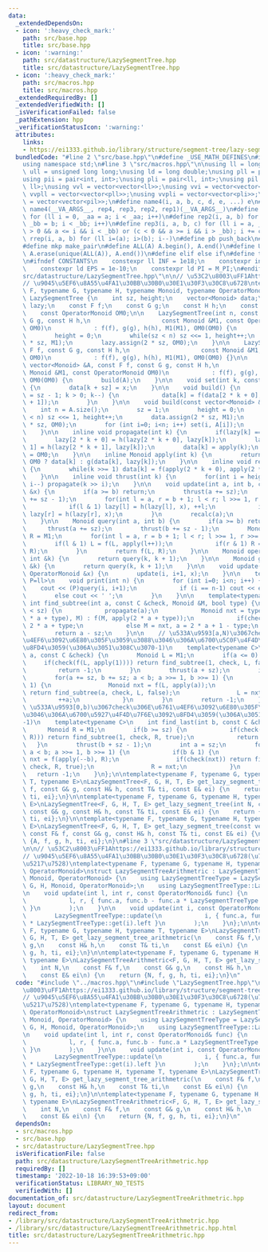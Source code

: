 ```yaml
---
data:
  _extendedDependsOn:
  - icon: ':heavy_check_mark:'
    path: src/base.hpp
    title: src/base.hpp
  - icon: ':warning:'
    path: src/datastructure/LazySegmentTree.hpp
    title: src/datastructure/LazySegmentTree.hpp
  - icon: ':heavy_check_mark:'
    path: src/macros.hpp
    title: src/macros.hpp
  _extendedRequiredBy: []
  _extendedVerifiedWith: []
  _isVerificationFailed: false
  _pathExtension: hpp
  _verificationStatusIcon: ':warning:'
  attributes:
    links:
    - https://ei1333.github.io/library/structure/segment-tree/lazy-segment-tree.cpp
  bundledCode: "#line 2 \"src/base.hpp\"\n#define _USE_MATH_DEFINES\n#include <bits/stdc++.h>\n\
    using namespace std;\n#line 3 \"src/macros.hpp\"\n\nusing ll = long long;\nusing\
    \ ull = unsigned long long;\nusing ld = long double;\nusing pll = pair<ll, ll>;\n\
    using pii = pair<int, int>;\nusing pli = pair<ll, int>;\nusing pil = pair<int,\
    \ ll>;\nusing vvl = vector<vector<ll>>;\nusing vvi = vector<vector<int>>;\nusing\
    \ vvpll = vector<vector<pll>>;\nusing vvpli = vector<vector<pli>>;\nusing vvpil\
    \ = vector<vector<pil>>;\n#define name4(i, a, b, c, d, e, ...) e\n#define rep(...)\
    \ name4(__VA_ARGS__, rep4, rep3, rep2, rep1)(__VA_ARGS__)\n#define rep1(i, a)\
    \ for (ll i = 0, _aa = a; i < _aa; i++)\n#define rep2(i, a, b) for (ll i = a,\
    \ _bb = b; i < _bb; i++)\n#define rep3(i, a, b, c) for (ll i = a, _bb = b; (c\
    \ > 0 && a <= i && i < _bb) or (c < 0 && a >= i && i > _bb); i += c)\n#define\
    \ rrep(i, a, b) for (ll i=(a); i>(b); i--)\n#define pb push_back\n#define eb emplace_back\n\
    #define mkp make_pair\n#define ALL(A) A.begin(), A.end()\n#define UNIQUE(A) sort(ALL(A)),\
    \ A.erase(unique(ALL(A)), A.end())\n#define elif else if\n#define tostr to_string\n\
    \n#ifndef CONSTANTS\n    constexpr ll INF = 1e18;\n    constexpr int MOD = 1000000007;\n\
    \    constexpr ld EPS = 1e-10;\n    constexpr ld PI = M_PI;\n#endif\n#line 3 \"\
    src/datastructure/LazySegmentTree.hpp\"\n\n// \u53C2\u8003\uFF1Ahttps://ei1333.github.io/library/structure/segment-tree/lazy-segment-tree.cpp\n\
    // \u9045\u5EF6\u8A55\u4FA1\u30BB\u30B0\u30E1\u30F3\u30C8\u6728\ntemplate<typename\
    \ F, typename G, typename H, typename Monoid, typename OperatorMonoid>\nstruct\
    \ LazySegmentTree {\n    int sz, height;\n    vector<Monoid> data;\n    vector<OperatorMonoid>\
    \ lazy;\n    const F f;\n    const G g;\n    const H h;\n    const Monoid M1;\n\
    \    const OperatorMonoid OM0;\n\n    LazySegmentTree(int n, const F f, const\
    \ G g, const H h,\n                    const Monoid &M1, const OperatorMonoid\
    \ OM0)\n            : f(f), g(g), h(h), M1(M1), OM0(OM0) {\n        sz = 1;\n\
    \        height = 0;\n        while(sz < n) sz <<= 1, height++;\n        data.assign(2\
    \ * sz, M1);\n        lazy.assign(2 * sz, OM0);\n    }\n\n    LazySegmentTree(const\
    \ F f, const G g, const H h,\n                    const Monoid &M1, const OperatorMonoid\
    \ OM0)\n            : f(f), g(g), h(h), M1(M1), OM0(OM0) {}\n\n    LazySegmentTree(const\
    \ vector<Monoid> &A, const F f, const G g, const H h,\n                    const\
    \ Monoid &M1, const OperatorMonoid OM0)\n            : f(f), g(g), h(h), M1(M1),\
    \ OM0(OM0) {\n        build(A);\n    }\n\n    void set(int k, const Monoid &x)\
    \ {\n        data[k + sz] = x;\n    }\n\n    void build() {\n        for(int k\
    \ = sz - 1; k > 0; k--) {\n            data[k] = f(data[2 * k + 0], data[2 * k\
    \ + 1]);\n        }\n    }\n\n    void build(const vector<Monoid> &A) {\n    \
    \    int n = A.size();\n        sz = 1;\n        height = 0;\n        while(sz\
    \ < n) sz <<= 1, height++;\n        data.assign(2 * sz, M1);\n        lazy.assign(2\
    \ * sz, OM0);\n        for (int i=0; i<n; i++) set(i, A[i]);\n        build();\n\
    \    }\n\n    inline void propagate(int k) {\n        if(lazy[k] == OM0) return;\n\
    \        lazy[2 * k + 0] = h(lazy[2 * k + 0], lazy[k]);\n        lazy[2 * k +\
    \ 1] = h(lazy[2 * k + 1], lazy[k]);\n        data[k] = apply(k);\n        lazy[k]\
    \ = OM0;\n    }\n\n    inline Monoid apply(int k) {\n        return lazy[k] ==\
    \ OM0 ? data[k] : g(data[k], lazy[k]);\n    }\n\n    inline void recalc(int k)\
    \ {\n        while(k >>= 1) data[k] = f(apply(2 * k + 0), apply(2 * k + 1));\n\
    \    }\n\n    inline void thrust(int k) {\n        for(int i = height; i > 0;\
    \ i--) propagate(k >> i);\n    }\n\n    void update(int a, int b, const OperatorMonoid\
    \ &x) {\n        if(a >= b) return;\n        thrust(a += sz);\n        thrust(b\
    \ += sz - 1);\n        for(int l = a, r = b + 1; l < r; l >>= 1, r >>= 1) {\n\
    \            if(l & 1) lazy[l] = h(lazy[l], x), ++l;\n            if(r & 1) --r,\
    \ lazy[r] = h(lazy[r], x);\n        }\n        recalc(a);\n        recalc(b);\n\
    \    }\n\n    Monoid query(int a, int b) {\n        if(a >= b) return M1;\n  \
    \      thrust(a += sz);\n        thrust(b += sz - 1);\n        Monoid L = M1,\
    \ R = M1;\n        for(int l = a, r = b + 1; l < r; l >>= 1, r >>= 1) {\n    \
    \        if(l & 1) L = f(L, apply(l++));\n            if(r & 1) R = f(apply(--r),\
    \ R);\n        }\n        return f(L, R);\n    }\n\n    Monoid operator[](const\
    \ int &k) {\n        return query(k, k + 1);\n    }\n\n    Monoid get(const int\
    \ &k) {\n        return query(k, k + 1);\n    }\n\n    void update(int i, const\
    \ OperatorMonoid &x) {\n        update(i, i+1, x);\n    }\n\n    template<typename\
    \ P=ll>\n    void print(int n) {\n        for (int i=0; i<n; i++) {\n        \
    \    cout << (P)query(i, i+1);\n            if (i == n-1) cout << endl;\n    \
    \        else cout << ' ';\n        }\n    }\n\n    template<typename C>\n   \
    \ int find_subtree(int a, const C &check, Monoid &M, bool type) {\n        while(a\
    \ < sz) {\n            propagate(a);\n            Monoid nxt = type ? f(apply(2\
    \ * a + type), M) : f(M, apply(2 * a + type));\n            if(check(nxt)) a =\
    \ 2 * a + type;\n            else M = nxt, a = 2 * a + 1 - type;\n        }\n\
    \        return a - sz;\n    }\n\n    // \u533A\u9593[a,N)\u3067check\u306E\u6761\
    \u4EF6\u3092\u6E80\u305F\u3059\u3088\u3046\u306A\u6700\u5C0F\u4F4D\u7F6E\u3092\
    \u8FD4\u3059(\u306A\u3051\u308C\u3070-1)\n    template<typename C>\n    int find_first(int\
    \ a, const C &check) {\n        Monoid L = M1;\n        if(a <= 0) {\n       \
    \     if(check(f(L, apply(1)))) return find_subtree(1, check, L, false);\n   \
    \         return -1;\n        }\n        thrust(a + sz);\n        int b = sz;\n\
    \        for(a += sz, b += sz; a < b; a >>= 1, b >>= 1) {\n            if(a &\
    \ 1) {\n                Monoid nxt = f(L, apply(a));\n                if(check(nxt))\
    \ return find_subtree(a, check, L, false);\n                L = nxt;\n       \
    \         ++a;\n            }\n        }\n        return -1;\n    }\n\n    //\
    \ \u533A\u9593[0,b)\u3067check\u306E\u6761\u4EF6\u3092\u6E80\u305F\u3059\u3088\
    \u3046\u306A\u6700\u5927\u4F4D\u7F6E\u3092\u8FD4\u3059(\u306A\u3051\u308C\u3070\
    -1)\n    template<typename C>\n    int find_last(int b, const C &check) {\n  \
    \      Monoid R = M1;\n        if(b >= sz) {\n            if(check(f(apply(1),\
    \ R))) return find_subtree(1, check, R, true);\n            return -1;\n     \
    \   }\n        thrust(b + sz - 1);\n        int a = sz;\n        for(b += sz;\
    \ a < b; a >>= 1, b >>= 1) {\n            if(b & 1) {\n                Monoid\
    \ nxt = f(apply(--b), R);\n                if(check(nxt)) return find_subtree(b,\
    \ check, R, true);\n                R = nxt;\n            }\n        }\n     \
    \   return -1;\n    }\n};\n\ntemplate<typename F, typename G, typename H, typename\
    \ T, typename E>\nLazySegmentTree<F, G, H, T, E> get_lazy_segment_tree(const F&\
    \ f, const G& g, const H& h, const T& ti, const E& ei) {\n    return {f, g, h,\
    \ ti, ei};\n}\n\ntemplate<typename F, typename G, typename H, typename T, typename\
    \ E>\nLazySegmentTree<F, G, H, T, E> get_lazy_segment_tree(int N, const F& f,\
    \ const G& g, const H& h, const T& ti, const E& ei) {\n    return {N, f, g, h,\
    \ ti, ei};\n}\n\ntemplate<typename F, typename G, typename H, typename T, typename\
    \ E>\nLazySegmentTree<F, G, H, T, E> get_lazy_segment_tree(const vector<T> &A,\
    \ const F& f, const G& g, const H& h, const T& ti, const E& ei) {\n    return\
    \ {A, f, g, h, ti, ei};\n}\n#line 3 \"src/datastructure/LazySegmentTreeArithmetric.hpp\"\
    \n\n// \u53C2\u8003\uFF1Ahttps://ei1333.github.io/library/structure/segment-tree/lazy-segment-tree.cpp\n\
    // \u9045\u5EF6\u8A55\u4FA1\u30BB\u30B0\u30E1\u30F3\u30C8\u6728(\u7B49\u5DEE\u6570\
    \u5217\u7528)\ntemplate<typename F, typename G, typename H, typename Monoid, typename\
    \ OperatorMonoid>\nstruct LazySegmentTreeArithmetric : LazySegmentTree<F, G, H,\
    \ Monoid, OperatorMonoid> {\n    using LazySegmentTreeType = LazySegmentTree<F,\
    \ G, H, Monoid, OperatorMonoid>;\n    using LazySegmentTreeType::LazySegmentTree;\n\
    \n    void update(int l, int r, const OperatorMonoid& func) {\n        LazySegmentTreeType::update(\n\
    \            l, r, { func.a, func.b - func.a * LazySegmentTreeType::get(l).left\
    \ }\n        );\n    }\n\n    void update(int i, const OperatorMonoid& func) {\n\
    \        LazySegmentTreeType::update(\n            i, { func.a, func.b - func.a\
    \ * LazySegmentTreeType::get(i).left }\n        );\n    }\n};\n\ntemplate<typename\
    \ F, typename G, typename H, typename T, typename E>\nLazySegmentTreeArithmetric<F,\
    \ G, H, T, E> get_lazy_segment_tree_arithmetric(\n    const F& f,\n    const G&\
    \ g,\n    const H& h,\n    const T& ti,\n    const E& ei\n) {\n    return {f,\
    \ g, h, ti, ei};\n}\n\ntemplate<typename F, typename G, typename H, typename T,\
    \ typename E>\nLazySegmentTreeArithmetric<F, G, H, T, E> get_lazy_segment_tree_arithmetric(\n\
    \    int N,\n    const F& f,\n    const G& g,\n    const H& h,\n    const T& ti,\n\
    \    const E& ei\n) {\n    return {N, f, g, h, ti, ei};\n}\n"
  code: "#include \"../macros.hpp\"\n#include \"LazySegmentTree.hpp\"\n\n// \u53C2\
    \u8003\uFF1Ahttps://ei1333.github.io/library/structure/segment-tree/lazy-segment-tree.cpp\n\
    // \u9045\u5EF6\u8A55\u4FA1\u30BB\u30B0\u30E1\u30F3\u30C8\u6728(\u7B49\u5DEE\u6570\
    \u5217\u7528)\ntemplate<typename F, typename G, typename H, typename Monoid, typename\
    \ OperatorMonoid>\nstruct LazySegmentTreeArithmetric : LazySegmentTree<F, G, H,\
    \ Monoid, OperatorMonoid> {\n    using LazySegmentTreeType = LazySegmentTree<F,\
    \ G, H, Monoid, OperatorMonoid>;\n    using LazySegmentTreeType::LazySegmentTree;\n\
    \n    void update(int l, int r, const OperatorMonoid& func) {\n        LazySegmentTreeType::update(\n\
    \            l, r, { func.a, func.b - func.a * LazySegmentTreeType::get(l).left\
    \ }\n        );\n    }\n\n    void update(int i, const OperatorMonoid& func) {\n\
    \        LazySegmentTreeType::update(\n            i, { func.a, func.b - func.a\
    \ * LazySegmentTreeType::get(i).left }\n        );\n    }\n};\n\ntemplate<typename\
    \ F, typename G, typename H, typename T, typename E>\nLazySegmentTreeArithmetric<F,\
    \ G, H, T, E> get_lazy_segment_tree_arithmetric(\n    const F& f,\n    const G&\
    \ g,\n    const H& h,\n    const T& ti,\n    const E& ei\n) {\n    return {f,\
    \ g, h, ti, ei};\n}\n\ntemplate<typename F, typename G, typename H, typename T,\
    \ typename E>\nLazySegmentTreeArithmetric<F, G, H, T, E> get_lazy_segment_tree_arithmetric(\n\
    \    int N,\n    const F& f,\n    const G& g,\n    const H& h,\n    const T& ti,\n\
    \    const E& ei\n) {\n    return {N, f, g, h, ti, ei};\n}\n"
  dependsOn:
  - src/macros.hpp
  - src/base.hpp
  - src/datastructure/LazySegmentTree.hpp
  isVerificationFile: false
  path: src/datastructure/LazySegmentTreeArithmetric.hpp
  requiredBy: []
  timestamp: '2022-10-18 16:39:53+09:00'
  verificationStatus: LIBRARY_NO_TESTS
  verifiedWith: []
documentation_of: src/datastructure/LazySegmentTreeArithmetric.hpp
layout: document
redirect_from:
- /library/src/datastructure/LazySegmentTreeArithmetric.hpp
- /library/src/datastructure/LazySegmentTreeArithmetric.hpp.html
title: src/datastructure/LazySegmentTreeArithmetric.hpp
---
```

